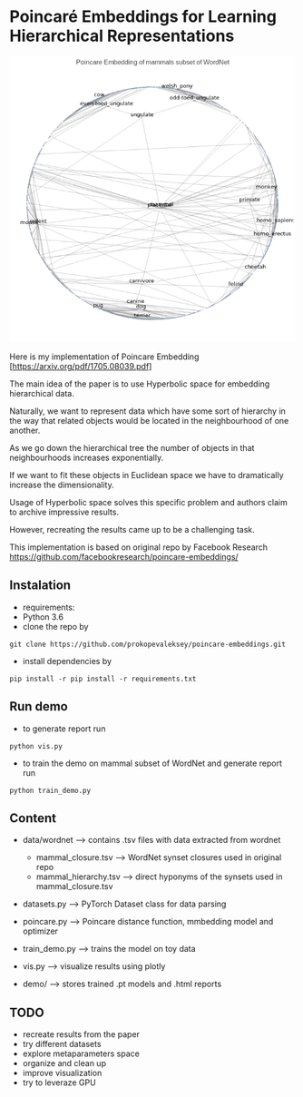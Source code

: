 # Poincaré Embeddings for Learning Hierarchical Representations

![demo.png](demo.png)


Here is my implementation of Poincare Embedding [https://arxiv.org/pdf/1705.08039.pdf]

The main idea of the paper is to use Hyperbolic space for embedding hierarchical data. 

Naturally, we want to represent data which have some sort of hierarchy in the way that related objects would be located in the neighbourhood of one another. 

As we go down the hierarchical tree the number of objects in that neighbourhoods increases exponentially.

If we want to fit these objects in Euclidean space we have to dramatically increase the dimensionality. 

Usage of Hyperbolic space solves this specific problem and authors claim to archive impressive results.

However, recreating the results came up to be a challenging task.

This implementation is based on original repo by Facebook Research https://github.com/facebookresearch/poincare-embeddings/

## Instalation
- requirements:
 - Python 3.6
- clone the repo by
```
git clone https://github.com/prokopevaleksey/poincare-embeddings.git
```
- install dependencies by
```
pip install -r pip install -r requirements.txt  
```
## Run demo
 - to generate report run
 ```
 python vis.py 
 ```

 - to train the demo on mammal subset of WordNet and generate report run
 ```
 python train_demo.py
 ```
## Content
- data/wordnet --> contains .tsv files with data extracted from wordnet
  - mammal_closure.tsv --> WordNet synset closures used in original repo
  - mammal_hierarchy.tsv --> direct hyponyms of the synsets used in mammal_closure.tsv
  
- datasets.py --> PyTorch Dataset class for data parsing

- poincare.py --> Poincare distance function, mmbedding model and optimizer

- train_demo.py --> trains the model on toy data

- vis.py --> visualize results using plotly

- demo/ --> stores trained .pt models and .html reports

## TODO
- recreate results from the paper
- try different datasets
- explore metaparameters space
- organize and clean up
- improve visualization
- try to leveraze GPU
